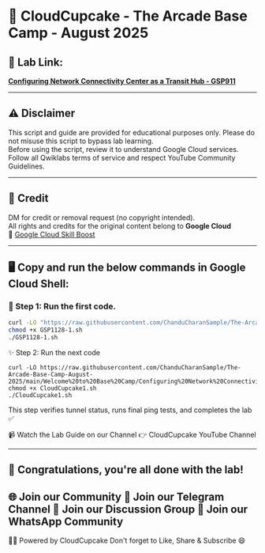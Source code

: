 
# 🍩 CloudCupcake - The Arcade Base Camp - August 2025

## 🔗 Lab Link:
**[Configuring Network Connectivity Center as a Transit Hub - GSP911]((https://www.cloudskillsboost.google/games/6393/labs/40254))**

---

## ⚠️ Disclaimer

This script and guide are provided for educational purposes only. Please do not misuse this script to bypass lab learning.  
Before using the script, review it to understand Google Cloud services. Follow all Qwiklabs terms of service and respect YouTube Community Guidelines.

---

## 📜 Credit

DM for credit or removal request (no copyright intended).  
All rights and credits for the original content belong to **Google Cloud**  
🔗 [Google Cloud Skill Boost](https://www.cloudskillsboost.google)

---

## 🖥️ Copy and run the below commands in **Google Cloud Shell**:

### 📌 Step 1: Run the first code.
```bash
curl -LO "https://raw.githubusercontent.com/ChanduCharanSample/The-Arcade-Base-Camp-August-2025/main/Welcome%20to%20Base%20Camp/Transacting%20Digital%20Assets%20with%20Multi-Party%20Computation%20and%20Confidential%20Space/GSP1128-1.sh"
chmod +x GSP1128-1.sh
./GSP1128-1.sh
```
✨ Step 2: Run the next code 
```
curl -LO https://raw.githubusercontent.com/ChanduCharanSample/The-Arcade-Base-Camp-August-2025/main/Welcome%20to%20Base%20Camp/Configuring%20Network%20Connectivity%20Center%20as%20a%20Transit%20Hub/CloudCupcake1.sh
chmod +x CloudCupcake1.sh
./CloudCupcake1.sh
```
This step verifies tunnel status, runs final ping tests, and completes the lab ✅

📹 Watch the Lab Guide on our Channel
👉 CloudCupcake YouTube Channel

---
🎉 Congratulations, you're all done with the lab!
---

🌐 Join our Community
📢 Join our Telegram Channel
💬 Join our Discussion Group
🤝 Join our WhatsApp Community
---
👨‍💻 Powered by CloudCupcake
Don't forget to Like, Share & Subscribe 😄
